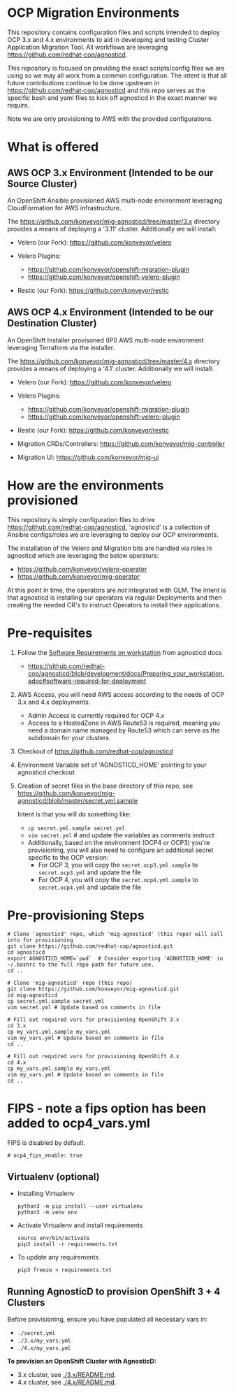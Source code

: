 # OCP Migration Environments

This repository contains configuration files and scripts intended to deploy OCP 3.x and 4.x environments to aid in developing and testing Cluster Application Migration Tool.  All workflows are leveraging https://github.com/redhat-cop/agnosticd.

This repository is focused on providing the exact scripts/config files we are using so we may all work from a common configuration.  The intent is that all future contributions continue to be done upstream in https://github.com/redhat-cop/agnosticd and this repo serves as the specific bash and yaml files to kick off agnosticd in the exact manner we require.

Note we are only provisioning to AWS with the provided configurations.

# What is offered
## AWS OCP 3.x Environment (Intended to be our Source Cluster)
An OpenShift Ansible provisioned AWS multi-node environment leveraging CloudFormation for AWS infrastructure.

The https://github.com/konveyor/mig-agnosticd/tree/master/3.x directory provides a means of deploying a '3.11' cluster.
Additionally we will install:
  - Velero (our Fork):              https://github.com/konveyor/velero
  - Velero Plugins:

    - https://github.com/konveyor/openshift-migration-plugin
    - https://github.com/konveyor/openshift-velero-plugin
  - Restic (our Fork):              https://github.com/konveyor/restic

## AWS OCP 4.x Environment (Intended to be our Destination Cluster)
An OpenShift Installer provisoned (IPI) AWS multi-node environment leveraging Terraform via the installer.

The https://github.com/konveyor/mig-agnosticd/tree/master/4.x directory provides a means of deploying a '4.1' cluster.
Additionally we will install:
  - Velero (our Fork):              https://github.com/konveyor/velero
  - Velero Plugins:

    - https://github.com/konveyor/openshift-migration-plugin
    - https://github.com/konveyor/openshift-velero-plugin
  - Restic (our Fork):              https://github.com/konveyor/restic
  - Migration CRDs/Controllers:     https://github.com/konveyor/mig-controller
  - Migration UI:                   https://github.com/konveyor/mig-ui



# How are the environments provisioned
This repository is simply configuration files to drive https://github.com/redhat-cop/agnosticd, 'agnosticd' is a collection of Ansible configs/roles we are leveraging to deploy our OCP environments.

The installation of the Velero and Migration bits are handled via roles in agnosticd which are leveraging the below operators:
  - https://github.com/konveyor/velero-operator
  - https://github.com/konveyor/mig-operator

At this point in time, the operators are _not_ integrated with OLM.  The intent is that agnosticd is installing our operators via regular Deployments and then creating the needed CR's to instruct Operators to install their applications.

# Pre-requisites

1. Follow the [Software Requirements on workstation](https://github.com/redhat-cop/agnosticd/blob/development/docs/Preparing_your_workstation.adoc#software-required-for-deployment) from agnosticd docs


    * https://github.com/redhat-cop/agnosticd/blob/development/docs/Preparing_your_workstation.adoc#software-required-for-deployment

1. AWS Access, you will need AWS access according to the needs of OCP 3.x and 4.x deployments.

    - Admin Access is currently required for OCP 4.x
    - Access to a HostedZone in AWS Route53 is required, meaning you need a domain name managed by Route53 which can serve as the subdomain for your clusters
1. Checkout of https://github.com/redhat-cop/agnosticd
1. Environment Variable set of 'AGNOSTICD_HOME' pointing to your agnosticd checkout
1. Creation of secret files  in the base directory of this repo, see https://github.com/konveyor/mig-agnosticd/blob/master/secret.yml.sample

    Intent is that you will do something like:

    - `cp secret.yml.sample secret.yml`
    - `vim secret.yml` # and update the variables as comments instruct
    - Additionally, based on the environment (OCP4 or OCP3) you're provisioning, you will also need to configure an additional secret specific to the OCP version:
        - For OCP 3, you will copy the `secret.ocp3.yml.sample` to `secret.ocp3.yml` and update the file
        - For OCP 4, you will copy the `secret.ocp4.yml.sample` to `secret.ocp4.yml` and update the file

# Pre-provisioning Steps
```
# Clone 'agnosticd' repo, which 'mig-agnosticd' (this repo) will call into for provisioning
git clone https://github.com/redhat-cop/agnosticd.git
cd agnosticd
export AGNOSTICD_HOME=`pwd`  # Consider exporting 'AGNOSTICD_HOME' in ~/.bashrc to the full repo path for future use.
cd ..

# Clone 'mig-agnosticd' repo (this repo)
git clone https://github.com/konveyor/mig-agnosticd.git
cd mig-agnosticd
cp secret.yml.sample secret.yml
vim secret.yml # Update based on comments in file

# Fill out required vars for provisioning OpenShift 3.x
cd 3.x
cp my_vars.yml.sample my_vars.yml
vim my_vars.yml # Update based on comments in file
cd ..

# Fill out required vars for provisioning OpenShift 4.x
cd 4.x
cp my_vars.yml.sample my_vars.yml
vim my_vars.yml # Update based on comments in file
cd ..
```

# FIPS - note a fips option has been added to ocp4_vars.yml
FIPS is disabled by default.
```
# ocp4_fips_enable: true
```

## Virtualenv (optional)
 * Installing Virtualenv
    ```
    python3 -m pip install --user virtualenv
    python3 -m venv env
    ```

 * Activate Virtualenv and install requirements
    ```
    source env/bin/activate
    pip3 install -r requirements.txt
    ```

 * To update any requirements
    ```
    pip3 freeze > requirements.txt
    ```


## Running AgnosticD to provision OpenShift 3 + 4 Clusters

Before provisioning, ensure you have populated all necessary vars in:
 - `./secret.yml`
 - `./3.x/my_vars.yml`
 - `./4.x/my_vars.yml`

**To provision an OpenShift Cluster with AgnosticD:**
 - 3.x cluster, see [./3.x/README.md](https://github.com/konveyor/mig-agnosticd/blob/master/3.x/README.md).
 - 4.x cluster, see [./4.x/README.md](https://github.com/konveyor/mig-agnosticd/blob/master/4.x/README.md).

